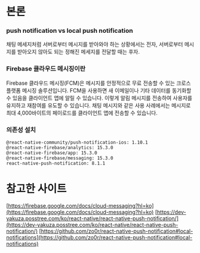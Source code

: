 # 본론

### push notification vs local push notification

채팅 메세지처럼 서버로부터 메시지를 받아와야 하는 상황에서는 전자, 서버로부터 메시지를 받아오지 않아도 되는 정해진 메세지를 전달할 때는 후자.

### Firebase 클라우드 메시징이란

Firebase 클라우드 메시징(FCM)은 메시지를 안정적으로 무료 전송할 수 있는 크로스 플랫폼 메시징 솔루션입니다. FCM을 사용하면 새 이메일이나 기타 데이터를 동기화할 수 있음을 클라이언트 앱에 알릴 수 있습니다. 이렇게 알림 메시지를 전송하여 사용자를 유지하고 재참여를 유도할 수 있습니다. 채팅 메시지와 같은 사용 사례에서는 메시지로 최대 4,000바이트의 페이로드를 클라이언트 앱에 전송할 수 있습니다.

### 의존성 설치

```
@react-native-community/push-notification-ios: 1.10.1
@react-native-firebase/analytics: 15.3.0
@react-native-firebase/app: 15.3.0
@react-native-firebase/messaging: 15.3.0
react-native-push-notification: 8.1.1
```

# 참고한 사이트

[https://firebase.google.com/docs/cloud-messaging?hl=ko](https://firebase.google.com/docs/cloud-messaging?hl=ko)
[https://dev-yakuza.posstree.com/ko/react-native/react-native-push-notification/](https://dev-yakuza.posstree.com/ko/react-native/react-native-push-notification/)
[https://github.com/zo0r/react-native-push-notification#local-notifications](https://github.com/zo0r/react-native-push-notification#local-notifications)

